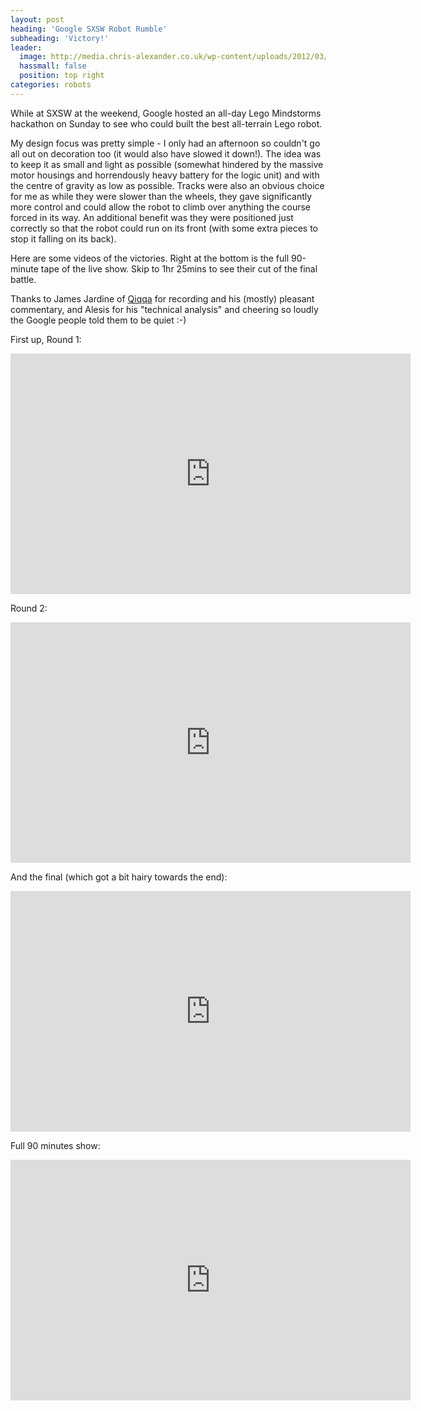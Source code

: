 ```yaml
---
layout: post
heading: 'Google SXSW Robot Rumble'
subheading: 'Victory!'
leader:
  image: http://media.chris-alexander.co.uk/wp-content/uploads/2012/03/robot1.jpg
  hassmall: false
  position: top right
categories: robots
---
```


While at SXSW at the weekend, Google hosted an all-day Lego Mindstorms hackathon on Sunday to see who could built the best all-terrain Lego robot.

My design focus was pretty simple - I only had an afternoon so couldn't go all out on decoration too (it would also have slowed it down!). The idea was to keep it as small and light as possible (somewhat hindered by the massive motor housings and horrendously heavy battery for the logic unit) and with the centre of gravity as low as possible. Tracks were also an obvious choice for me as while they were slower than the wheels, they gave significantly more control and could allow the robot to climb over anything the course forced in its way. An additional benefit was they were positioned just correctly so that the robot could run on its front (with some extra pieces to stop it falling on its back).

Here are some videos of the victories. Right at the bottom is the full 90-minute tape of the live show. Skip to 1hr 25mins to see their cut of the final battle.

Thanks to James Jardine of [Qiqqa](http://qiqqa.com) for recording and his (mostly) pleasant commentary, and Alesis for his "technical analysis" and cheering so loudly the Google people told them to be quiet :-)

First up, Round 1:

<span class="youtube"><iframe title="YouTube video player" class="youtube-player" type="text/html" width="640" height="385" src="http://www.youtube.com/embed/r90rK-eD3zI?wmode=transparent&amp;fs=1&amp;hl=en&amp;modestbranding=1&amp;iv_load_policy=3&amp;showsearch=0&amp;rel=0&amp;theme=dark&amp;hd=1" frameborder="0" allowfullscreen=""> </iframe></span>

Round 2:

<span class="youtube"><iframe title="YouTube video player" class="youtube-player" type="text/html" width="640" height="385" src="http://www.youtube.com/embed/_l8VgRFX5-8?wmode=transparent&amp;fs=1&amp;hl=en&amp;modestbranding=1&amp;iv_load_policy=3&amp;showsearch=0&amp;rel=0&amp;theme=dark&amp;hd=1" frameborder="0" allowfullscreen=""> </iframe></span>

And the final (which got a bit hairy towards the end):

<span class="youtube"><iframe title="YouTube video player" class="youtube-player" type="text/html" width="640" height="385" src="http://www.youtube.com/embed/svoy_ST-E2g?wmode=transparent&amp;fs=1&amp;hl=en&amp;modestbranding=1&amp;iv_load_policy=3&amp;showsearch=0&amp;rel=0&amp;theme=dark&amp;hd=1" frameborder="0" allowfullscreen=""> </iframe></span>

Full 90 minutes show:

<span class="youtube"><iframe title="YouTube video player" class="youtube-player" type="text/html" width="640" height="385" src="http://www.youtube.com/embed/OOE9l23P7jg?wmode=transparent&amp;fs=1&amp;hl=en&amp;modestbranding=1&amp;iv_load_policy=3&amp;showsearch=0&amp;rel=0&amp;theme=dark&amp;hd=1" frameborder="0" allowfullscreen=""> </iframe></span>
